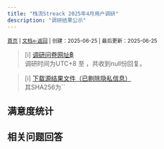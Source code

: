 ```yaml
---
title: "栈流Streack 2025年4月用户调研"
description: "调研结果公示"
---
```

<small id="old_menu"><a href="/Streack/">首页</a> | <a href="/Streack/doc/">文档</a></small><small><a href="../../">←返回</a> |
 创建：2025-06-25 | 最后更新：2025-06-25</small><br>

> [i] [调研问卷网址฿]()<br>
> 调研时间为UTC+8  至 ，共收到null份回复。

> [i] [下载源结果文件（已剔除隐私信息）](./.csv)<br>其SHA256为``

## 满意度统计


## 相关问题回答


<script src="https://rs.kdxiaoyi.top/res/scripts/js/sober@1.0.6.min.js"></script><script src="https://kdxiaoyi.top/Streack/page/js/pmd.js"></script><script src="https://rs.kdxiaoyi.top/res/scripts/js/pmd-reRender.min.js"></script>